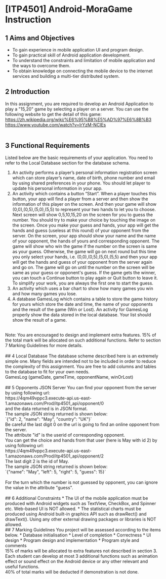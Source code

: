 # [ITP4501] Android-MoraGame Instruction
## 1	Aims and Objectives
* To gain experience in mobile application UI and program design.
* To gain practical skill of Android application development.
* To understand the constraints and limitation of mobile application and the ways to overcome them.
* To obtain knowledge on connecting the mobile device to the internet services and building a multi-tier distributed system.

## 2	Introduction
In this assignment, you are required to develop an Android Application to play a "15,20" game by selecting a player on a server. You can use the following website to get the detail of this game:<br />
https://zh.wikipedia.org/wiki/%E6%95%B8%E5%AD%97%E6%8B%B3<br />
https://www.youtube.com/watch?v=IrYzM-NCIEs<br />
<br />
## 3	Functional Requirements
Listed below are the basic requirements of your application. You need to refer to the Local Database section for the database schema.
1.	An activity performs a player’s personal information registration screen which can store player’s name, date of birth, phone number and email by using shared preferences in your phone. You should let player to update his personal information in your app.
2.	An activity which contains a button “Start”. When a player touches this button, your app will find a player from a server and then show the information of this player on the screen. 
And then your game will show (0,0),(0,5),(5,0),(5,5) to represent your two hands to let you to choose. Next screen will show 0,5,10,15,20 on the screen for you to guess the number. You should try to make your choice by touching the image on the screen.
Once you make your guess and hands, your app will get the hands and guess (useless at this round) of your opponent from the server. On the screen, your app should show your name and the name of your opponent, the hands of yours and corresponding opponent. The game will show who win the game if the number on the screen is same as your guess. Otherwise, the game will go on next round but this time you only select your hands, i.e. (0,0),(0,5),(5,0),(5,5) and then your app will get the hands and guess of your opponent from the server again and go on. The game will go on until the number on the screen will be same as your guess or opponent's guess.
If the game gets the winner, you can touch a Continue button to play again or Quit button to leave it.
To simplify your work, you are always the first one to start the guess.
3.	An activity which uses a bar chart to show how many games you win and how many games you lose.
4.	A database GamesLog which contains a table to store the game history for yours which store the date and time, the name of your opponents and the result of the game (Win or Lost).
An activity for GamesLog properly show the data stored in the local database. Your list should show the result of a game.
<br />
Note: You are encouraged to design and implement extra features. 15% of the total mark will be allocated on such additional functions. Refer to section 7 Marking Guidelines for more details.<br />
<br />
## 4	Local Database
The database scheme described here is an extremely simple one. Many fields are intended not to be included in order to reduce the complexity of this assignment. You are free to add columns and tables to the database to fit for your own needs. <br />
GamesLog (gameDate, gameTime, opponentName, winOrLost)<br />
<br />
## 5	Opponents JSON Server
You can find your opponent from the server by using following url:<br />
https://4qm49vppc3.execute-api.us-east-1.amazonaws.com/Prod/itp4501_api/opponent/0<br />
 and the data returned is in JSON format.<br />
The sample JSON string returned is shown below:<br />
`{"id": 2, "name": "May", "country": "UK"}`<br />
Be careful the last digit 0 on the url is going to find an online opponent from the server. <br />
The attribute "id" is the userid of corresponding opponent.<br />
You can get the choice and hands from that user (here is May with id 2) by using following url:<br />
https://4qm49vppc3.execute-api.us-east-1.amazonaws.com/Prod/itp4501_api/opponent/2<br />
The last digit 2 is the id of May.<br />
The sample JSON string returned is shown below:<br />
`{"name": "May", "left": 5, "right": 5, "guess": 15}`<br />
<br />
For the turn which the number is not guessed by opponent, you can ignore the value in the attribute "guess".<br />
<br />
## 6	Additional Constraints
* The UI of the mobile application must be produced with Android widgets such as TextView, CheckBox, and Spinner etc.  Web-based UI is NOT allowed.
* The statistical charts must be produced using Android built-in graphics API such as drawRect() and drawText(). Using any other external drawing packages or libraries is NOT allowed. 
<br />
## 7	Marking Guidelines
You project will be assessed according to the items below. 
* Database initialisation
* Level of completion
* Correctness
* UI design
* Program design and implementation
* Program style and comments
<br />
15% of marks will be allocated to extra features not described in section 3. Each student can develop at most 3 additional functions such as animation effect or sound effect on the Android device or any other relevant and useful functions.<br />
40% of total marks will be deducted if demonstration is not done.<br />
